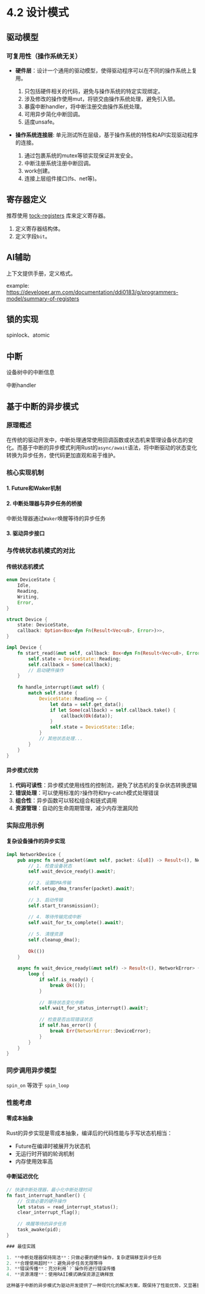 # 4.2 设计模式

## 驱动模型

### 可复用性（操作系统无关）

- **硬件层**：设计一个通用的驱动模型，使得驱动程序可以在不同的操作系统上复用。
    1. 只包括硬件相关的代码，避免与操作系统的特定实现绑定。
    2. 涉及修改的操作使用mut，将锁交由操作系统处理，避免引入锁。
    3. 暴露中断handler，将中断注册交由操作系统处理。
    4. 可用异步简化中断回调。
    5. 适度unsafe。

- **操作系统连接层**: 单元测试所在层级，基于操作系统的特性和API实现驱动程序的连接。
    1. 通过包裹系统的mutex等锁实现保证并发安全。
    2. 中断注册系统注册中断回调。
    3. work创建。
    4. 连接上层组件接口(fs、net等)。

## 寄存器定义

推荐使用 [tock-registers](https://crates.io/crates/tock-registers) 库来定义寄存器。

1. 定义寄存器结构体。
2. 定义字段`bit`。

## AI辅助

上下文提供手册，定义格式。

example: <https://developer.arm.com/documentation/ddi0183/g/programmers-model/summary-of-registers>

## 锁的实现

spinlock、atomic

## 中断

设备树中的中断信息

中断handler

## 基于中断的异步模式

### 原理概述

在传统的驱动开发中，中断处理通常使用回调函数或状态机来管理设备状态的变化。而基于中断的异步模式利用Rust的`async/await`语法，将中断驱动的状态变化转换为异步任务，使代码更加直观和易于维护。

### 核心实现机制

#### 1. Future和Waker机制

#### 2. 中断处理器与异步任务的桥接

中断处理器通过`Waker`唤醒等待的异步任务

#### 3. 驱动异步接口

### 与传统状态机模式的对比

#### 传统状态机模式

```rust
enum DeviceState {
    Idle,
    Reading,
    Writing,
    Error,
}

struct Device {
    state: DeviceState,
    callback: Option<Box<dyn Fn(Result<Vec<u8>, Error>)>>,
}

impl Device {
    fn start_read(&mut self, callback: Box<dyn Fn(Result<Vec<u8>, Error>)>) {
        self.state = DeviceState::Reading;
        self.callback = Some(callback);
        // 启动硬件操作
    }
    
    fn handle_interrupt(&mut self) {
        match self.state {
            DeviceState::Reading => {
                let data = self.get_data();
                if let Some(callback) = self.callback.take() {
                    callback(Ok(data));
                }
                self.state = DeviceState::Idle;
            }
            // 其他状态处理...
        }
    }
}
```

#### 异步模式优势

1. **代码可读性**：异步模式使用线性的控制流，避免了状态机的复杂状态转换逻辑
2. **错误处理**：可以使用标准的`?`操作符和try-catch模式处理错误
3. **组合性**：异步函数可以轻松组合和链式调用
4. **资源管理**：自动的生命周期管理，减少内存泄漏风险

### 实际应用示例

#### 复杂设备操作的异步实现

```rust
impl NetworkDevice {
    pub async fn send_packet(&mut self, packet: &[u8]) -> Result<(), NetworkError> {
        // 1. 检查设备状态
        self.wait_device_ready().await?;
        
        // 2. 设置DMA传输
        self.setup_dma_transfer(packet).await?;
        
        // 3. 启动传输
        self.start_transmission();
        
        // 4. 等待传输完成中断
        self.wait_for_tx_complete().await?;
        
        // 5. 清理资源
        self.cleanup_dma();
        
        Ok(())
    }
    
    async fn wait_device_ready(&mut self) -> Result<(), NetworkError> {
        loop {
            if self.is_ready() {
                break Ok(());
            }
            
            // 等待状态变化中断
            self.wait_for_status_interrupt().await?;
            
            // 检查是否出现错误状态
            if self.has_error() {
                break Err(NetworkError::DeviceError);
            }
        }
    }
}
```

### 同步调用异步模型

`spin_on` 等效于 `spin_loop`

### 性能考虑

#### 零成本抽象

Rust的异步实现是零成本抽象，编译后的代码性能与手写状态机相当：

- Future在编译时被展开为状态机
- 无运行时开销的轮询机制
- 内存使用效率高

#### 中断延迟优化

```rust
// 快速中断处理器，最小化中断处理时间
fn fast_interrupt_handler() {
    // 仅做必要的硬件操作
    let status = read_interrupt_status();
    clear_interrupt_flag();
    
    // 唤醒等待的异步任务
    task_awake(pid);
}

### 最佳实践

1. **中断处理器保持简洁**：只做必要的硬件操作，复杂逻辑移至异步任务
2. **合理使用超时**：避免异步任务无限等待
3. **错误传播**：充分利用`?`操作符进行错误传播
4. **资源清理**：使用RAII模式确保资源正确释放

这种基于中断的异步模式为驱动开发提供了一种现代化的解决方案，既保持了性能优势，又显著提高了代码的可维护性和可读性。
